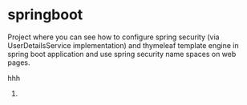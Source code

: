 # springboot
Project where you can see how to configure spring security (via UserDetailsService implementation) and thymeleaf template engine in spring boot application and use spring security name spaces on web pages.

hhh


1. 